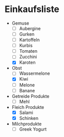 # Einkaufsliste

- Gemuse
  - [ ] Aubergine
  - [ ] Gurken
  - [ ] Kartoffeln
  - [ ] Kurbis
  - [ ] Tomaten
  - [ ] Zucchini
  - [x] Karoten
- Obst
  - [ ] Wassermelone
  - [x] Kiwi
  - [ ] Melone
  - [ ] Banane
- Getreide Produkte
  - [ ] Mehl
- Fleich Produkte
  - [x] Salami
  - [x] Schinken

- Milchprodukte
  - [ ] Greek Yogurt
